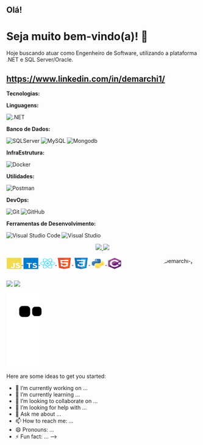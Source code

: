 ## Olá!
# Seja muito bem-vindo(a)! 👋


Hoje buscando atuar como Engenheiro de Software, utilizando a plataforma .NET e SQL Server/Oracle.

https://www.linkedin.com/in/demarchi1/
---
**Tecnologias:**

 **Linguagens:**
<!--   ![C#](https://img.shields.io/badge/--333333?logo=csharp&style=flat&logoColor=white) -->
  ![.NET](https://img.shields.io/badge/-.NET-333333?logo=windows&style=flat&logoColor=1572B6)
  <!-- ![Python](https://img.shields.io/badge/-Python-333333?style=flat&logo=Python)-->
<!--   ![JavaScript](https://img.shields.io/badge/-JavaScript-333333?style=flat&logo=javascript) -->
<!--   ![HTML5](https://img.shields.io/badge/-HTML5-333333?style=flat&logo=HTML5)
  ![CSS](https://img.shields.io/badge/-CSS-333333?style=flat&logo=css3&logoColor=1572B6) -->
  
 **Banco de Dados:**
 
  ![SQLServer](https://img.shields.io/badge/-SQLServer-333333?style=flat&logo=microsoftsqlserver)
  ![MySQL](https://img.shields.io/badge/-MySQL-333333?style=flat&logo=mysql)
  ![Mongodb](https://img.shields.io/badge/-Mongodb-333333?style=flat&logo=Mongodb)
  
 **InfraEstrutura:**
 
 ![Docker](https://img.shields.io/badge/-Docker-333333?style=flat&logo=docker)

**Utilidades:**

  ![Postman](https://img.shields.io/badge/-Postman-333333?style=flat&logo=postman)

**DevOps:**

  ![Git](https://img.shields.io/badge/-Git-333333?style=flat&logo=git)
  ![GitHub](https://img.shields.io/badge/-GitHub-333333?style=flat&logo=github)

**Ferramentas de Desenvolvimento:**

  ![Visual Studio Code](https://img.shields.io/badge/-Visual%20Studio%20Code-333333?style=flat&logo=visual-studio-code&logoColor=007ACC)
  ![Visual Studio](https://img.shields.io/badge/-Visual%20Studio-333333?style=flat&logo=visual-studio&logoColor=9400d3)


<div align="center">
  <a href="https://github.com/demarchiworking">
  <img height="180em" src="https://github-readme-stats.vercel.app/api?username=demarchiworking&show_icons=true&theme=dracula&count_private=true"/>
  <img height="180em" src="https://github-readme-stats.vercel.app/api/top-langs/?username=demarchiworking&layout=compact&langs_count=7&theme=dracula"/>
</div>
<div style="display: inline_block"><br>
  <img align="center" alt="Demarchi-Js" height="30" width="40" src="https://raw.githubusercontent.com/devicons/devicon/master/icons/javascript/javascript-plain.svg">
  <img align="center" alt="Demarchi-Ts" height="30" width="40" src="https://raw.githubusercontent.com/devicons/devicon/master/icons/typescript/typescript-plain.svg">
  <img align="center" alt="Demarchi-React" height="30" width="40" src="https://raw.githubusercontent.com/devicons/devicon/master/icons/react/react-original.svg">
  <img align="center" alt="Demarchi-HTML" height="30" width="40" src="https://raw.githubusercontent.com/devicons/devicon/master/icons/html5/html5-original.svg">
  <img align="center" alt="Demarchi-CSS" height="30" width="40" src="https://raw.githubusercontent.com/devicons/devicon/master/icons/css3/css3-original.svg">
  <img align="center" alt="Demarchi-Python" height="30" width="40" src="https://raw.githubusercontent.com/devicons/devicon/master/icons/python/python-original.svg">
  <img align="center" alt="Demarchi-Csharp" height="30" width="40" src="https://raw.githubusercontent.com/devicons/devicon/master/icons/csharp/csharp-original.svg">
  <img align="right" alt="Demarchi-pic" height="150" style="border-radius:50px;">
</div>
  
  ##
 
<div> 
  <a href = "mailto:demarchivagas@gmail.com"><img src="https://img.shields.io/badge/-Gmail-%23333?style=for-the-badge&logo=gmail&logoColor=white" target="_blank"></a>
  <a href="https://www.linkedin.com/in/demarchi1" target="_blank"><img src="https://img.shields.io/badge/-LinkedIn-%230077B5?style=for-the- badge&logo=linkedin&logoColor=white" target="_blank">
  </a> 
 
  <a href="http://github.com/demarchiworking">
    
  ![Snake animation](https://github.com/rafaballerini/rafaballerini/blob/output/github-contribution-grid-snake.svg)
    
  </a>
</div>



Here are some ideas to get you started:

- 🔭 I’m currently working on ...
- 🌱 I’m currently learning ...
- 👯 I’m looking to collaborate on ...
- 🤔 I’m looking for help with ...
- 💬 Ask me about ...
- 📫 How to reach me: ...
- 😄 Pronouns: ...
- ⚡ Fun fact: ...
-->
